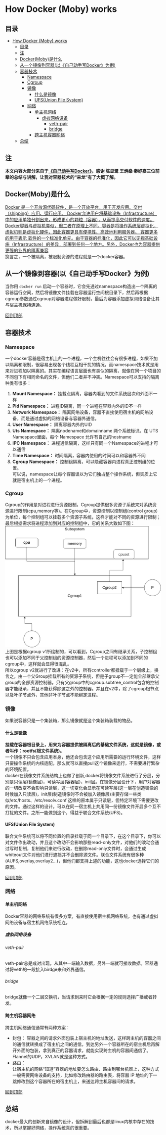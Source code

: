 # How Docker (Moby) works
## 目录
- [How Docker (Moby) works](#how-docker-moby-works)
  - [目录](#目录)
  - [注](#注)
  - [Docker(Moby)是什么](#dockermoby是什么)
  - [从一个镜像到容器(以《自己动手写Docker》为例)](#从一个镜像到容器以自己动手写docker为例)
  - [容器技术](#容器技术)
    - [Namespace](#namespace)
    - [Cgroup](#cgroup)
    - [镜像](#镜像)
      - [什么是镜像](#什么是镜像)
      - [UFS(Union File System)](#ufsunion-file-system)
    - [网络](#网络)
      - [单主机网络](#单主机网络)
        - [虚拟网络设备](#虚拟网络设备)
          - [veth-pair](#veth-pair)
          - [bridge](#bridge)
      - [跨主机容器网络](#跨主机容器网络)
  - [总结](#总结)
## 注
**本文内容大部分来自于[《自己动手写Docker》](https://book.douban.com/subject/27082348/)，感谢 陈显鹭 王炳燊 秦妤嘉三位前辈的总结与讲解，让我对容器技术的“来龙”有了大概了解。**
## Docker(Moby)是什么
[Docker 是一个开放源代码软件，是一个开放平台，用于开发应用、交付（shipping）应用、运行应用。 Docker允许用户将基础设施（Infrastructure）中的应用单独分割出来，形成更小的颗粒（容器），从而提高交付软件的速度。  
Docker容器与虚拟机类似，但二者在原理上不同。容器是将操作系统层虚拟化，虚拟机则是虚拟化硬件，因此容器更具有便携性、高效地利用服务器。 容器更多的用于表示 软件的一个标准化单元。由于容器的标准化，因此它可以无视基础设施（Infrastructure）的差异，部署到任何一个地方。另外，Docker也为容器提供更强的业界的隔离兼容](https://zh.wikipedia.org/wiki/Docker)  
换言之，一个被隔离，被限制资源的进程就是一个docker容器。
## 从一个镜像到容器(以《自己动手写Docker》为例)
当你用 ``` docker run ``` 启动一个容器时，它会先通过namespace构造出一个隔离的容器运行空间，然后将镜像文件挂载在容器运行空间根目录下，然后再根据cgroup参数通过cgroup对容器进程做好限制，最后为容器添加虚拟网络设备让其与宿主机保持连通。  

[回到顶部](#目录)
## 容器技术
### Namespace
一个docker容器是宿主机上的一个进程，一个主机往往会有很多进程，如果不加以隔离和限制，很容易出现各个线程互相干扰的情况，而namespace技术就是用来对进程加以隔离的。其实在编程语言层面也有类似的隔离，就像在同一个项目的不同包下有相同命名的文件，但他们二者并不冲突。Namespace可以支持的隔离种类有很多：
1. **Mount Namespace：** 挂载点隔离，容器内看到的文件系统层次和外面不一样
2. **Pid Namespace：** 进程ID隔离，同一个进程在容器内外的ID不一样
3. **Network Namespace：** 隔离网络设备，容器不直接使用宿主机的网络设备，而是通过虚拟的网络设备与容器外通信。
4. **User Namespace：** 隔离容器内外的UID
5. **Uts Namespace：** 隔离nodename和domainname 两个系统标识。在 UTS Namespace里面，每个 Namespace 允许有自己的hostname
6. **IPC Namespace：** 进程通信隔离，这样只有同一个Namespace的进程才可以通信
7. **Time Namespace：** 时间隔离，容器内使用的时间可以和容器外不同
8. **Cgroup Namespace：** 控制组隔离，可以隐藏容器内进程真正控制组的位置。  
可以说，namespace让每个容器误以为它们独占整个操作系统，但实质上它就是宿主机上的一个进程。
### Cgroup
Cgroup的作用是对进程进行资源限制。Cgroup提供很多资源子系统来对系统资源进行限制(cpu,memory等)。在Cgroup中，资源控制以控制组(control group)为单位，每个控制组可以挂载多个资源子系统，这样才能对不同的资源进行限制；最后根据需求将进程添加到对应的控制组中，它的关系大致如下图：  
![cgroup_v1](../../../img/cgroup_v1.png)  
上图是根据cgroup v1所绘制的，可以看到，Cgroup之间有继承关系，子控制组也可以添加不同于父控制组的资源控制器，然后一个进程可以添加到不同的cgroup中，这样就会显得很混乱。  
所以cgroup v2就进行了改进：在v2中，所有controller都挂载于一个层级上，换言之，由一个父Group挂载所有的资源子系统，但是子group不一定能全部继承父group的全部资源控制器，只有父group中的cgroup.subtree_control包含的控制器才能继承，并且不能获得除这之外的控制器。并且在v2中，除了cgroup根节点以及叶子节点外，其他非叶子节点不能绑定进程。
### 镜像
如果说容器只是一个集装箱，那么镜像就是这个集装箱装载的物品。
#### 什么是镜像
**挂载在容器根目录上，用来为容器提供被隔离后的基础文件系统，这就是镜像，或者叫作：rootfs(根文件系统)。**  
一个镜像不只会包含应用本身，他还会包含这个应用所需要的运行环境文件，这样只要操作系统的内核适配，那么就可以直接pull这个镜像来运行，不需要进行繁杂的环境配置。  
docker在镜像文件系统结构上也做了创新,docker将镜像文件系统进行了分层，分别是只读层(镜像层)，可读写层(容器层)，init层。在镜像分层设计下，用户对容器的一切改变不会影响只读层，这一切变化会显示在可读写层(这一层在创造镜像的时候加入只读层)，init层(制造镜像时不会被加入镜像层)主要存储一些类似/etc/hosts、/etc/resolv.conf 这样的原本属于只读层，但特定环境下需要更改的文件。通过这样的设计，可以在同一宿主机上共用同一份镜像文件开启多个互不打扰的文件。之所一能做到这个，得益于联合文件系统(UFS)。
#### UFS(Union File System)
联合文件系统可以将不同位置的目录挂载于同一个目录下，在这个目录下，你可以对文件作出改动，并且这个改动不会影响那些read-only文件，对他们的改动会通过写时复制，复制他们来进行改动，在删除read-only文件时，会通过生成whiteout文件对他们进行遮挡并不会删除源文件。联合文件系统有很多种(AUFS,overlay,overlay2...)，但他们都支持上述的功能，这也docker选择它们的原因。  

[回到顶部](#目录)
### 网络
#### 单主机网络
Docker容器的网络系统有很多方案，有直接使用宿主机网络系统，也有通过虚拟网络设备与宿主机网络系统相连。  
##### 虚拟网络设备
###### veth-pair
veth-pair总是成对出现，从其中一端输入数据，另外一端就可接收数据。容器通过将veth的一段接入birdge来和外界通信。
###### bridge
bridge就像一个二层交换机，当请求到来时它会根据一定的规则选择广播或者转发。
#### 跨主机容器网络
跨主机网络通信通常有两种方案：
- 封包：
容器之间的请求外面包装上宿主机的地址发送，这样跨主机的容器之间的通信就转换成了宿主机之间的通信，到达另外一个容器所在的宿主机后再解开外面的包装，拿到真正的容器请求，就能实现跨主机的容器间通信了。Flannel的UDP，XVLAN就是这种方式。
- 路由：  
让宿主机的网络“知道”容器的地址要怎么路由、路由到哪台机器上，这种方式一般需要网络设备的支持，比如修改路由器的路由表，将容器 IP 地址的下一跳修改到这个容器所在的宿主机上，来送达跨主机容器间的请求。  

[回到顶部](#目录)

## 总结
docker最大的创新来自镜像的设计，但拆解到最后也都是linux内核中存在的技术，所以掌握好网络，操作系统真的很重要。